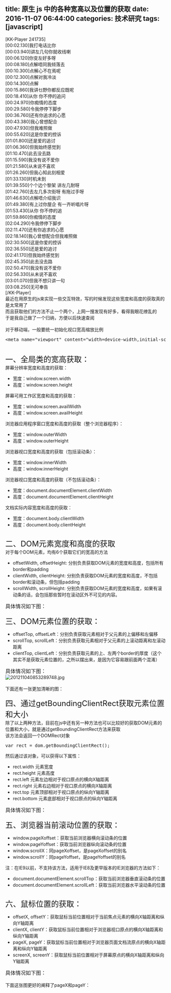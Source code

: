 title: 原生 js 中的各种宽高以及位置的获取
date: 2016-11-07 06:44:00
categories: 技术研究
tags: [javascript]
---
[KK-Player 241735]<br />
[00:02.130]我打电话比你<br />
[00:03.940]讲左几句你就收线喇<br />
[00:06.120]你变左好多呀<br />
[00:08.180]点解唔同我倾落去<br />
[00:10.300]点解心不在焉呢<br />
[00:12.300]点解对我冷淡<br />
[00:14.300]点解<br />
[00:15.860]我讲乜野你都反应既呢<br />
[00:18.410]从你 你不停的追问<br />
[00:24.970]你痴情的态度<br />
[00:29.580]令我停停下脚步<br />
[00:36.760]还有你追求的心愿<br />
[00:43.380]我心曾想配合<br />
[00:47.930]但我难照做<br />
[00:55.620]这是你爱的控诉<br />
[01:01.800]还是爱的追讨<br />
[01:06.360]但我始终感觉到<br />
[01:10.470]此去没去路<br />
[01:15.590]我没有说不爱你<br />
[01:21.580]从未说不喜欢<br />
[01:26.260]但我心知此刻相爱<br />
[01:33.130]时机未到<br />
[01:39.550]个个边个黎架 讲左几耐呀<br />
[01:42.760]去左几多次街呀 有拖过手呀<br />
[01:46.630]点解唔介绍我识<br />
[01:49.380]有上过你屋企 有一齐听唱片呀<br />
[01:53.430]从你 你不停的追<br />
[01:59.860]你痴情的态度<br />
[02:04.290]令我停停下脚步<br />
[02:11.470]还有你追求的心愿<br />
[02:18.140]我心曾想配合但我难照做<br />
[02:30.500]这是你爱的控诉<br />
[02:36.550]还是爱的追讨<br />
[02:41.170]但我始终感觉到<br />
[02:45.350]此去没去路<br />
[02:50.470]我没有说不爱你<br />
[02:56.330]从未说不喜欢<br />
[03:01.070]但我不想只讲一句<br />
[03:08.250]无可奉告<br />
[/KK-Player]<br />
最近在用原生的js来实现一些交互特效，写的时候发现这些宽度和高度的获取真的是太常用了<br />
而且获取他们的方法不止一个两个，上网一搜发现有好多，看得我眼花缭乱的<br />
于是我自己做了一个归纳，方便以后快速查阅<br />
<br />
对于移动端，一般要统一初始化视口宽高缩放比例<!--more--><br />
<pre class="brush:html; toolbar:false;">&lt;meta name="viewport" content="width=device-width,initial-scale=1.0,minimum-scale=1.0,maximum-scale=1.0,user-scalable=no"/&gt;</pre>
<span style="font-size:18px;"><br />
<span style="font-size:24px;"></span><span style="font-size:24px;">一、全局类的宽高获取：</span></span><br />
屏幕分辨率宽度和高度的获取：<br />
<ul>
	<li>
		宽度：window.screen.width
	</li>
	<li>
		高度：window.screen.height
	</li>
</ul>
屏幕可用工作区宽度和高度的获取：<br />
<ul>
	<li>
		宽度：window.screen.availWidth
	</li>
	<li>
		高度：window.screen.availHeight
	</li>
</ul>
浏览器应用程序窗口宽度和高度的获取（整个浏览器程序）：<br />
<ul>
	<li>
		宽度：window.outerWidth
	</li>
	<li>
		高度：window.outerHeight
	</li>
</ul>
浏览器视口宽度和高度的获取（包括滚动条）：<br />
<ul>
	<li>
		宽度：window.innerWidth
	</li>
	<li>
		高度：window.innerHeight
	</li>
</ul>
浏览器视口宽度和高度的获取（不包括滚动条）：<br />
<ul>
	<li>
		宽度：document.documentElement.clientWidth
	</li>
	<li>
		高度：document.documentElement.clientHeight
	</li>
</ul>
文档实际内容宽度和高度的获取：<br />
<ul>
	<li>
		宽度：document.body.clientWidth
	</li>
	<li>
		高度：document.body.clientHeight
	</li>
</ul>
<br />
<span style="font-size:24px;">二、DOM元素宽度和高度的获取</span><br />
对于每个DOM元素，均有6个获取它们的宽高的方法<br />
<ul>
	<li>
		offsetWidth, offsetHeight: 分别负责获取DOM元素的宽度和高度，包括所有border和padding
	</li>
	<li>
		clientWidth, clientHeight: 分别负责获取DOM元素的宽度和高度，不包括border和滚动条，但包括padding
	</li>
	<li>
		scrollWidth, scrollHeight: 分别负责获取DOM元素的宽度和高度，如果有滚动条的话，会包括那些暂时在滚动区外不可见的内容。
	</li>
</ul>
<span style="font-size:16px;">具体情况如下图：</span><br />
<img src="/usr/uploads/2016/11/3925978503.png" alt="" /><br />
<br />
<span style="font-size:24px;">三、DOM元素位置的获取：</span><br />
<ul>
	<li>
		offsetTop, offsetLeft：分别负责获取元素相对于父元素的上偏移和左偏移
	</li>
	<li>
		scrollTop, scrollLeft：分别负责获取元素相对于父元素的上滚动距离和左滚动距离
	</li>
	<li>
		clientTop, clientLeft：分别负责获取元素的上、左两个border的厚度（这个其实不是获取元素位置的，之所以摆出来，是因为它容易跟前面两个混淆）
	</li>
</ul>
<span style="font-size:16px;">具体情况如下图：</span><br />
<img src="http://bangz.me/usr/uploads/2016/11/1803871656.jpg" alt="201211040853289748.jpg" /><br />
<br />
下面还有一张更加清晰的图：<br />
<img src="/usr/uploads/2016/11/1615605127.png" alt="" /><br />
<br />
<span style="font-size:24px;">四、通过getBoundingClientRect获取元素位置和大小</span><br />
除了以上两种方法，目前在js中还有另一种方法也可以比较好的获取DOM元素的位置和大小，就是通过getBoundingClientRect方法来获取<br />
该方法会返回一个DOMRect对象<br />
<pre class="brush:js; toolbar:false;">var rect = dom.getBoundingClientRect();</pre>
然后通过该对象，可以获得以下属性：<br />
<ul>
	<li>
		rect.width 元素宽度
	</li>
	<li>
		rect.height	元素高度
	</li>
	<li>
		rect.left	元素左边相对于视口原点的横向X轴距离
	</li>
	<li>
		rect.right 元素右边相对于视口原点的横向X轴距离
	</li>
	<li>
		rect.top 元素顶部相对于视口原点的纵向Y轴距离
	</li>
	<li>
		rect.bottom	元素底部相对于视口原点的纵向Y轴距离
	</li>
</ul>
<span style="font-size:16px;">具体情况如下图：</span><br />
<img src="/usr/uploads/2016/11/1821516993.png" alt="" /><br />
<br />
<span style="font-size:24px;">五、浏览器当前滚动位置的获取：</span><br />
<ul>
	<li>
		window.pageXoffset：获取当前浏览器横向滚动条的位置
	</li>
	<li>
		window.pageYoffset：获取当前浏览器纵向滚动条的位置
	</li>
	<li>
		window.scrollX：同pageXoffset，是pageXoffset的别名
	</li>
	<li>
		window.scrollY：同pageYoffset，是pageYoffset的别名
	</li>
</ul>
注：在IE9以前，不支持该方法，适用于IE8及更早版本的IE浏览器的方法如下：<br />
<ul>
	<li>
		document.documentElement.scrollTop：获取当前浏览器垂直滚动条的位置
	</li>
	<li>
		document.documentElement.scrollLeft：获取当前浏览器水平滚动条的位置
	</li>
</ul>
<br />
<span style="font-size:24px;">六、鼠标位置的获取：</span><br />
<ul>
	<li>
		offsetX, offsetY：获取鼠标当前位置相对于当前焦点元素的横向X轴距离和纵向Y轴距离
	</li>
	<li>
		clientX, clientY：获取鼠标当前位置相对于浏览器视口原点的横向X轴距离和纵向Y轴距离
	</li>
	<li>
		pageX, pageY：获取鼠标当前位置相对于浏览器页面文档流原点的横向X轴距离和纵向Y轴距离
	</li>
	<li>
		screenX, screenY：获取鼠标当前位置相对于屏幕原点的横向X轴距离和纵向Y轴距离
	</li>
</ul>
<span style="font-size:16px;">具体情况如下图：</span><br />
<img src="/usr/uploads/2016/11/842096073.jpg" alt="" /><br />
<br />
下面这张图更好的阐释了pageX和pageY：<br />
<img src="/usr/uploads/2016/11/3990403351.png" alt="" /><br />
<br />